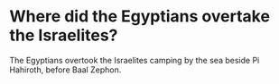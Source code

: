 # Where did the Egyptians overtake the Israelites?

The Egyptians overtook the Israelites camping by the sea beside Pi Hahiroth, before Baal Zephon.
